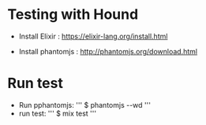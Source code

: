# Testing with Hound 

- Install Elixir : https://elixir-lang.org/install.html

- Install phantomjs : http://phantomjs.org/download.html

# Run test

- Run pphantomjs:
  '''
  $ phantomjs --wd
  '''
- run test:
'''
  $ mix test
'''

